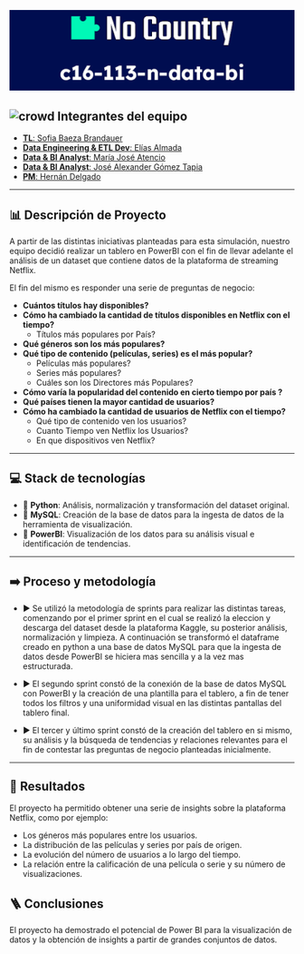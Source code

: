 
![Logo](https://github.com/No-Country/c16-113-n-data-bi/blob/804cd3081162986cb7c9461da39be35f65eeefec/resources/Bannerreadme.png)

## <img width="30" height="30" src="https://github.com/No-Country/c16-113-n-data-bi/assets/65770894/91256d1f-e969-417d-8b17-b793573bf236" alt="crowd"/> Integrantes del equipo

- [**TL**: Sofia Baeza Brandauer](https://www.linkedin.com/in/sofia-brandauer/)
- [**Data Engineering & ETL Dev**: Elías Almada](https://www.linkedin.com/in/elias-almada-795a54158/)
- [**Data & BI Analyst**: María José Atencio](https://www.linkedin.com/in/maria-jose-atencio-96a8761aa/)
- [**Data & BI Analyst**: José Alexander Gómez Tapia](https://www.linkedin.com/in/josealexandergt?utm_source=share&utm_campaign=share_via&utm_content=profile&utm_medium=android_app)
- [**PM**: Hernán Delgado](https://www.linkedin.com/in/hern%C3%A1n-delgado?utm_source=share&utm_campaign=share_via&utm_content=profile&utm_medium=ios_app)

-----------------------------------------------------------------------------------------------------------------------------------------------------------------------------------------
## :bar_chart: Descripción de Proyecto

A partir de las distintas iniciativas planteadas para esta simulación, nuestro equipo decidió realizar un tablero en PowerBI con el fin de llevar adelante el análisis de un dataset que contiene datos de la plataforma de streaming Netflix.

El fin del mismo es responder una serie de preguntas de negocio:

- **Cuántos títulos hay disponibles?**
- **Cómo ha cambiado la cantidad de títulos disponibles en Netflix con el tiempo?**
    - Títulos más populares por País?
- **Qué géneros son los más populares?**
- **Qué tipo de contenido (películas, series) es el más popular?**
    - Películas más populares?
    - Series más populares?
    - Cuáles son los Directores más Populares?
- **Cómo varía la popularidad del contenido en cierto tiempo por país ?**
- **Qué países tienen la mayor cantidad de usuarios?**
- **Cómo ha cambiado la cantidad de usuarios de Netflix con el tiempo?**
    - Qué tipo de contenido ven los usuarios?
    - Cuanto Tiempo ven Netflix los Usuarios?
    - En que dispositivos ven Netflix?
----------------------------------------------------------------------------------------------------------------------------------------------------------------------------------------------
## :computer: Stack de tecnologías

- 🔧 **Python**: Análisis, normalización y transformación del dataset original. 
- 📝 **MySQL**: Creación de la base de datos para la ingesta de datos de la herramienta de visualización.
- 📑 **PowerBI**: Visualización de los datos para su análisis visual e identificación de tendencias.

-----------------------------------------------------------------------------------------------------------------------------------------------------------------------------------------------
## ➡️ Proceso y metodología

- ▶️ Se utilizó la metodología de sprints para realizar las distintas tareas, comenzando por el primer sprint en el cual se realizó la eleccion y descarga del dataset desde la plataforma Kaggle, su posterior análisis, normalización y limpieza. A continuación se transformó el dataframe creado en python a una base de datos MySQL para que la ingesta de datos desde PowerBI se hiciera mas sencilla y a la vez mas estructurada.

- ▶️ El segundo sprint constó de la conexión de la base de datos MySQL con PowerBI y la creación de una plantilla para el tablero, a fin de tener todos los filtros y una uniformidad visual en las distintas pantallas del tablero final.

- ▶️ El tercer y último sprint constó de la creación del tablero en si mismo, su análisis y la búsqueda de tendencias y relaciones relevantes para el fin de contestar las preguntas de negocio planteadas inicialmente.

---------------------------------------------------------------------------------------------------------------------------------------------------------------------------------------------------
## 🛑 Resultados

El proyecto ha permitido obtener una serie de insights sobre la plataforma Netflix, como por ejemplo:

- Los géneros más populares entre los usuarios.
- La distribución de las películas y series por país de origen.
- La evolución del número de usuarios a lo largo del tiempo.
- La relación entre la calificación de una película o serie y su número de visualizaciones.
  
## 🪜 Conclusiones

El proyecto ha demostrado el potencial de Power BI para la visualización de datos y la obtención de insights a partir de grandes conjuntos de datos.
